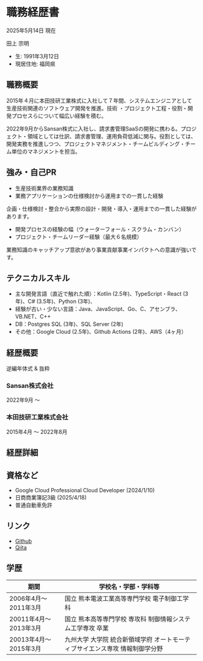 # 職務経歴書

2025年5月14日 現在

田上 宗明

- 生: 1991年3月12日
- 現居住地: 福岡県

## 職務概要

2015年４月に本田技研工業株式に入社して７年間、システムエンジニアとして生産技術関連のソフトウェア開発を推進。技術 ・プロジェクト工程・役割・開発プロセスらについて幅広い経験を積む。

2022年9月からSansan株式に入社し、請求書管理SaaSの開発に携わる。プロジェクト・領域としては仕訳、請求書管理、運用負荷低減に関与。役割としては、開発実務を推進しつつ、プロジェクトマネジメント・チームビルディング・チーム単位のマネジメントを担当。

## 強み・自己PR

- 生産技術業界の業務知識
- 業務アプリケーションの仕様検討から運用までの一貫した経験

企画・仕様検討・整合から実際の設計・開発・導入・運用までの一貫した経験があります。

- 開発プロセスの経験の幅（ウォーターフォール・スクラム・カンバン）
- プロジェクト・チームリーダー経験（最大６名規模）

業務知識のキャッチアップ意欲があり事業貢献事業インパクトへの意識が強いです。

## テクニカルスキル

* 主な開発言語（直近で触れた順）：Kotlin (2.5年)、TypeScript・React (3年)、C# (3.5年)、Python (3年)、
* 経験が古い・少ない言語：Java、JavaScript、Go、C、アセンブラ、VB.NET、C++
* DB：Postgres SQL (3年)、SQL Server (2年)
* その他：Google Cloud (2.5年)、Github Actions (2年)、AWS（4ヶ月）

## 経歴概要
逆編年体式 & 抜粋

### Sansan株式会社
2022年9月 〜

### 本田技研工業株式会社
2015年4月 〜 2022年8月


## 経歴詳細

## 資格など

- Google Cloud Professional Cloud Developer (2024/1/10)
- 日商商業簿記3級 (2025/4/18)
- 普通自動車免許

## リンク

* [Github](https://github.com/somei-san)
* [Qiita](https://qiita.com/goyaYellow)

## 学歴

| 期間                  | 学校名・学部・学科等                                                         |
| --------------------- | ---------------------------------------------------------------------------- |
| 2006年4月〜2011年3月  | 国立 熊本電波工業高等専門学校 電子制御工学科                                 |
| 20011年4月〜2013年3月 | 国立 熊本高等専門学校 専攻科 制御情報システム工学専攻 卒業                   |
| 20013年4月〜2015年3月 | 九州大学 大学院 統合新領域学府 オートモーティブサイエンス専攻 情報制御学分野 |